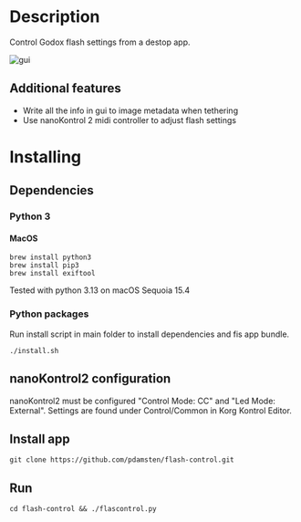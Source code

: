 # Description

Control Godox flash settings from a destop app.

![gui](https://petridamsten.com/media/flash-control.png "GUI")

## Additional features

- Write all the info in gui to image metadata when tethering
- Use nanoKontrol 2 midi controller to adjust flash settings

# Installing
## Dependencies
### Python 3
#### MacOS
    brew install python3
    brew install pip3
    brew install exiftool
    
Tested with python 3.13 on macOS Sequoia 15.4

### Python packages

Run install script in main folder to install dependencies and fis app bundle.

    ./install.sh


## nanoKontrol2 configuration

nanoKontrol2 must be configured "Control Mode: CC" and "Led Mode: External". Settings are found under Control/Common in Korg Kontrol Editor.

## Install app

    git clone https://github.com/pdamsten/flash-control.git

## Run

    cd flash-control && ./flascontrol.py
